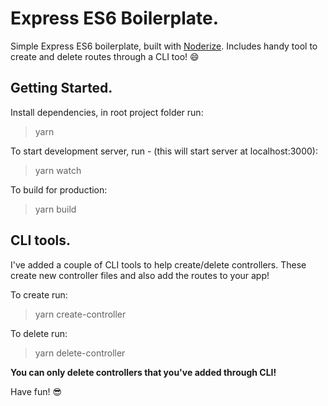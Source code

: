 # Express ES6 Boilerplate.

Simple Express ES6 boilerplate, built with [Noderize](https://noderize.js.org/). Includes handy tool to create and delete routes through a CLI too! 😄


## Getting Started.

Install dependencies, in root project folder run:

> yarn

To start development server, run - (this will start server at localhost:3000):
> yarn watch

To build for production:
> yarn build

## CLI tools.

I've added a couple of CLI tools to help create/delete controllers. These create new controller files and also add the routes to your app!

To create run:
>yarn create-controller

To delete run:
>yarn delete-controller

**You can only delete controllers that you've added through CLI!**

Have fun! 😎

